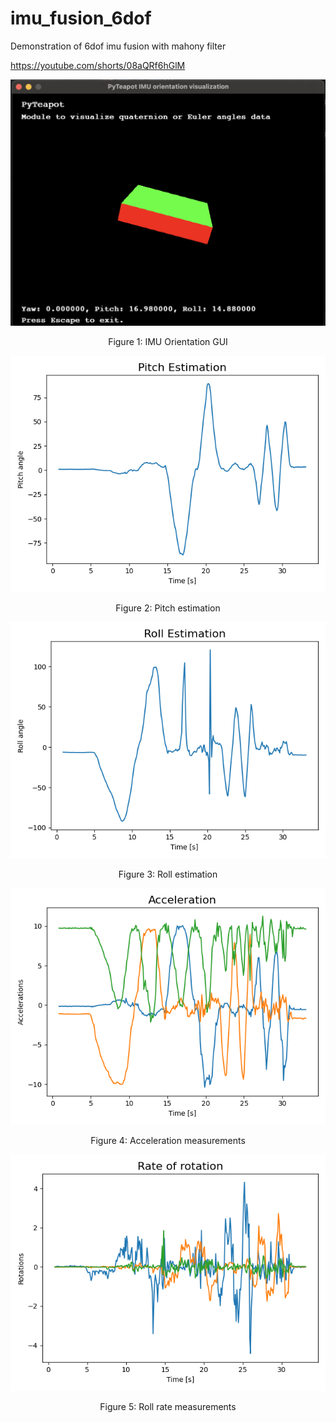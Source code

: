 # imu_fusion_6dof
Demonstration of 6dof imu fusion with mahony filter

https://youtube.com/shorts/08aQRf6hGlM

![Example](/doc/imu_visualisation.png)
<p align="center">Figure 1: IMU Orientation GUI</p>

![Example](/ExamplePlots/Pitch_estimation.png)
<p align="center">Figure 2: Pitch estimation</p>

![Example](/ExamplePlots/Roll_estimation.png)
<p align="center">Figure 3: Roll estimation</p>

![Example](/ExamplePlots/acceleration.png)
<p align="center">Figure 4: Acceleration measurements</p>

![Example](/ExamplePlots/rate_of_rotation.png)
<p align="center">Figure 5: Roll rate measurements</p>

